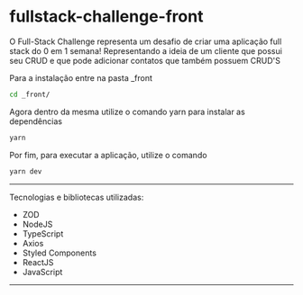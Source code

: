 # fullstack-challenge-front

O Full-Stack Challenge representa um desafio de criar uma aplicação full stack do 0 em 1 semana! Representando a ideia de um cliente que possui seu CRUD e que pode adicionar contatos que também possuem CRUD'S

Para a instalação entre na pasta _front
```bash
cd _front/
```
Agora dentro da mesma utilize o comando yarn para instalar as dependências
```bash
yarn
```
Por fim, para executar a aplicação, utilize o comando
```bash
yarn dev
```
-------------
Tecnologias e bibliotecas utilizadas:
- ZOD
- NodeJS
- TypeScript
- Axios
- Styled Components
- ReactJS
- JavaScript
--------------
